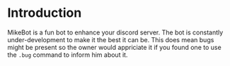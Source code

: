 
# Introduction

MikeBot is a fun bot to enhance your discord server. The bot is constantly under-development to make it the best it can be. This does mean bugs might be present so the owner would appriciate it if you found one to use the `.bug` command to inform him about it. 
